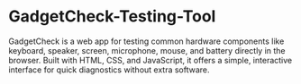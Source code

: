 # GadgetCheck-Testing-Tool
GadgetCheck is a web app for testing common hardware components like keyboard, speaker, screen, microphone, mouse, and battery directly in the browser. Built with HTML, CSS, and JavaScript, it offers a simple, interactive interface for quick diagnostics without extra software.
